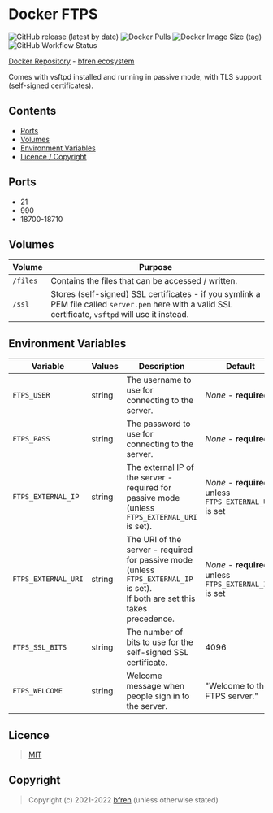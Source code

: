 # Docker FTPS

![GitHub release (latest by date)](https://img.shields.io/github/v/release/bfren/docker-ftps) ![Docker Pulls](https://img.shields.io/docker/pulls/bfren/ftps?label=pulls) ![Docker Image Size (tag)](https://img.shields.io/docker/image-size/bfren/ftps/latest?label=size)<br/>
![GitHub Workflow Status](https://img.shields.io/github/workflow/status/bfren/docker-ftps/dev?label=build)

[Docker Repository](https://hub.docker.com/r/bfren/ftps) - [bfren ecosystem](https://github.com/bfren/docker)

Comes with vsftpd installed and running in passive mode, with TLS support (self-signed certificates).

## Contents

* [Ports](#ports)
* [Volumes](#volumes)
* [Environment Variables](#environment-variables)
* [Licence / Copyright](#licence)

## Ports

* 21
* 990
* 18700-18710

## Volumes

| Volume   | Purpose                                                                                                                                                |
| -------- | ------------------------------------------------------------------------------------------------------------------------------------------------------ |
| `/files` | Contains the files that can be accessed / written.                                                                                                     |
| `/ssl`   | Stores (self-signed) SSL certificates - if you symlink a PEM file called `server.pem` here with a valid SSL certificate, `vsftpd` will use it instead. |

## Environment Variables

| Variable             | Values | Description                                                                                                                     | Default                                                 |
| -------------------- | ------ | ------------------------------------------------------------------------------------------------------------------------------- | ------------------------------------------------------- |
| `FTPS_USER`          | string | The username to use for connecting to the server.                                                                               | *None* - **required**                                   |
| `FTPS_PASS`          | string | The password to use for connecting to the server.                                                                               | *None* - **required**                                   |
| `FTPS_EXTERNAL_IP`   | string | The external IP of the server - required for passive mode (unless `FTPS_EXTERNAL_URI` is set).                                  | *None* - **required** unless `FTPS_EXTERNAL_URI` is set |
| `FTPS_EXTERNAL_URI`  | string | The URI of the server - required for passive mode (unless `FTPS_EXTERNAL_IP` is set).<br>If both are set this takes precedence. | *None* - **required** unless `FTPS_EXTERNAL_IP` is set  |
| `FTPS_SSL_BITS`      | string | The number of bits to use for the self-signed SSL certificate.                                                                  | 4096                                                    |
| `FTPS_WELCOME`       | string | Welcome message when people sign in to the server.                                                                              | "Welcome to the FTPS server."                           |

## Licence

> [MIT](https://mit.bfren.dev/2021)

## Copyright

> Copyright (c) 2021-2022 [bfren](https://bfren.dev) (unless otherwise stated)
